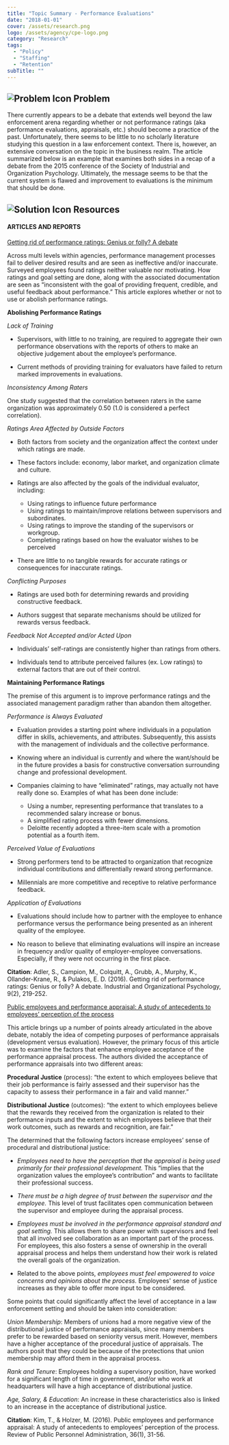```yaml
---
title: "Topic Summary - Performance Evaluations"
date: "2018-01-01"
cover: /assets/research.png
logo: /assets/agency/cpe-logo.png
category: "Research"
tags:
  - "Policy"
  - "Staffing"
  - "Retention"
subTitle: ""
---
```


## ![Problem Icon](https://github.com/google/material-design-icons/raw/master/alert/1x_web/ic_error_outline_black_48dp.png "Problem") Problem

There currently appears to be a debate that extends well beyond the law enforcement arena regarding whether or not performance ratings (aka performance evaluations, appraisals, etc.) should become a practice of the past. Unfortunately, there seems to be little to no scholarly literature studying this question in a law enforcement context. There is, however, an extensive conversation on the topic in the business realm. The article summarized below is an example that examines both sides in a recap of a debate from the 2015 conference of the Society of Industrial and Organization Psychology. Ultimately, the message seems to be that the current system is flawed and improvement to evaluations is the minimum that should be done.

## ![Solution Icon](https://github.com/google/material-design-icons/raw/master/action/1x_web/ic_lightbulb_outline_black_48dp.png "Solution") Resources

#### ARTICLES AND REPORTS

[Getting rid of performance ratings: Genius or folly? A debate](https://pdfs.semanticscholar.org/53c8/2f46d3d9acefb04f34f2d9ba6739198299e4.pdf)

Across multi levels within agencies, performance management processes fail to deliver desired results and are seen as ineffective and/or inaccurate. Surveyed employees found ratings neither valuable nor motivating. How ratings and goal setting are done, along with the associated documentation are seen as “inconsistent with the goal of providing frequent, credible, and useful feedback about performance.” This article explores whether or not to use or abolish performance ratings.

**Abolishing Performance Ratings**

*Lack of Training*

- Supervisors, with little to no training, are required to aggregate their own performance observations with the reports of others to make an objective judgement about the employee’s performance.

- Current methods of providing training for evaluators have failed to return marked improvements in evaluations.

*Inconsistency Among Raters*

One study suggested that the correlation between raters in the same organization was approximately 0.50 (1.0 is considered a perfect correlation).

*Ratings Area Affected by Outside Factors*

- Both factors from society and the organization affect the context under which ratings are made.

- These factors include: economy, labor market, and organization climate and culture.

- Ratings are also affected by the goals of the individual evaluator, including:
  - Using ratings to influence future performance
  - Using ratings to maintain/improve relations between supervisors and subordinates.
  - Using ratings to improve the standing of the supervisors or workgroup.
  - Completing ratings based on how the evaluator wishes to be perceived
  
- There are little to no tangible rewards for accurate ratings or consequences for inaccurate ratings.

*Conflicting Purposes*

- Ratings are used both for determining rewards and providing constructive feedback.

- Authors suggest that separate mechanisms should be utilized for rewards versus feedback.

*Feedback Not Accepted and/or Acted Upon*

- Individuals’ self-ratings are consistently higher than ratings from others.

- Individuals tend to attribute perceived failures (ex. Low ratings) to external factors that are out of their control.

**Maintaining Performance Ratings**

The premise of this argument is to improve performance ratings and the associated management paradigm rather than abandon them altogether.

*Performance is Always Evaluated*

- Evaluation provides a starting point where individuals in a population differ in skills, achievements, and attributes. Subsequently, this assists with the management of individuals and the collective performance.

- Knowing where an individual is currently and where the want/should be in the future provides a basis for constructive conversation surrounding change and professional development.

- Companies claiming to have “eliminated” ratings, may actually not have really done so. Examples of what has been done include:
  - Using a number, representing performance that translates to a recommended salary increase or bonus.
  - A simplified rating process with fewer dimensions.
  - Deloitte recently adopted a three-item scale with a promotion potential as a fourth item.

*Perceived Value of Evaluations*

- Strong performers tend to be attracted to organization that recognize individual contributions and differentially reward strong performance.

- Millennials are more competitive and receptive to relative performance feedback.

*Application of Evaluations*

- Evaluations should include how to partner with the employee to enhance performance versus the performance being presented as an inherent quality of the employee.

- No reason to believe that eliminating evaluations will inspire an increase in frequency and/or quality of employer-employee conversations. Especially, if they were not occurring in the first place.

**Citation**: Adler, S., Campion, M., Colquitt, A., Grubb, A., Murphy, K., Ollander-Krane, R., & Pulakos, E. D. (2016). Getting rid of performance ratings: Genius or folly? A debate. Industrial and Organizational Psychology, 9(2), 219-252.

[Public employees and performance appraisal: A study of antecedents to employees’ perception of the process](https://journals.sagepub.com/doi/abs/10.1177/0734371X14549673?journalCode=ropa)

This article brings up a number of points already articulated in the above debate, notably the idea of competing purposes of performance appraisals (development versus evaluation). However, the primary focus of this article was to examine the factors that enhance employee acceptance of the performance appraisal process. The authors divided the acceptance of performance appraisals into two different areas:

**Procedural Justice** (process): “the extent to which employees believe that their job performance is fairly assessed and their supervisor has the capacity to assess their performance in a fair and valid manner.”

**Distributional Justice** (outcomes): “the extent to which employees believe that the rewards they received from the organization is related to their performance inputs and the extent to which employees believe that their work outcomes, such as rewards and recognition, are fair.”

The determined that the following factors increase employees’ sense of procedural and distributional justice:

- *Employees need to have the perception that the appraisal is being used primarily for their professional development.* This “implies that the organization values the employee’s contribution” and wants to facilitate their professional success.

- *There must be a high degree of trust between the supervisor and the employee.* This level of trust facilitates open communication between the supervisor and employee during the appraisal process.

- *Employees must be involved in the performance appraisal standard and goal setting.* This allows them to share power with supervisors and feel that all involved see collaboration as an important part of the process. For employees, this also fosters a sense of ownership in the overall appraisal process and helps them understand how their work is related the overall goals of the organization.

 - Related to the above points, *employees must feel empowered to voice concerns and opinions about the process.* Employees' sense of justice increases as they able to offer more input to be considered.
 
Some points that could significantly affect the level of acceptance in a law enforcement setting and should be taken into consideration:

*Union Membership*: Members of unions had a more negative view of the distributional justice of performance appraisals, since many members prefer to be rewarded based on seniority versus merit. However, members have a higher acceptance of the procedural justice of appraisals. The authors posit that they could be because of the protections that union membership may afford them in the appraisal process.

*Rank and Tenure*: Employees holding a supervisory position, have worked for a significant length of time in government, and/or who work at headquarters will have a high acceptance of distributional justice.

*Age, Salary, & Education*: An increase in these characteristics also is linked to an increase in the acceptance of distributional justice.

**Citation**: Kim, T., & Holzer, M. (2016). Public employees and performance appraisal: A study of antecedents to employees’ perception of the process. Review of Public Personnel Administration, 36(1), 31-56.
